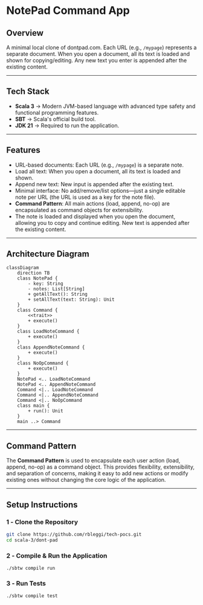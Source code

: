 # **NotePad Command App**

## **Overview**

A minimal local clone of dontpad.com. Each URL (e.g., `/mypage`) represents a separate document. When you open a document, all its text is loaded and shown for copying/editing. Any new text you enter is appended after the existing content.

---

## **Tech Stack**

- **Scala 3** → Modern JVM-based language with advanced type safety and functional programming features.
- **SBT** → Scala's official build tool.
- **JDK 21** → Required to run the application.

---

## **Features**

- URL-based documents: Each URL (e.g., `/mypage`) is a separate note.
- Load all text: When you open a document, all its text is loaded and shown.
- Append new text: New input is appended after the existing text.
- Minimal interface: No add/remove/list options—just a single editable note per URL (the URL is used as a key for the note file).
- **Command Pattern**: All main actions (load, append, no-op) are encapsulated as command objects for extensibility.
- The note is loaded and displayed when you open the document, allowing you to copy and continue editing. New text is appended after the existing content.

---

## **Architecture Diagram**

```mermaid
classDiagram
    direction TB
    class NotePad {
        - key: String
        - notes: List[String]
        + getAllText(): String
        + setAllText(text: String): Unit
    }
    class Command {
        <<trait>>
        + execute()
    }
    class LoadNoteCommand {
        + execute()
    }
    class AppendNoteCommand {
        + execute()
    }
    class NoOpCommand {
        + execute()
    }
    NotePad <.. LoadNoteCommand
    NotePad <.. AppendNoteCommand
    Command <|.. LoadNoteCommand
    Command <|.. AppendNoteCommand
    Command <|.. NoOpCommand
    class main {
        + run(): Unit
    }
    main ..> Command
```

---

## **Command Pattern**

The **Command Pattern** is used to encapsulate each user action (load, append, no-op) as a command object. This provides flexibility, extensibility, and separation of concerns, making it easy to add new actions or modify existing ones without changing the core logic of the application.

---

## **Setup Instructions**

### **1️ - Clone the Repository**

```bash
git clone https://github.com/rbleggi/tech-pocs.git
cd scala-3/dont-pad
```

### **2️ - Compile & Run the Application**

```shell
./sbtw compile run
```

### **3️ - Run Tests**

```shell
./sbtw compile test
```
